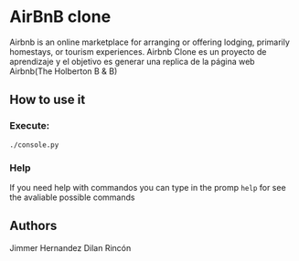 # AirBnB clone
Airbnb is an online marketplace for arranging or offering lodging,
primarily homestays, or tourism experiences.
Airbnb Clone es un proyecto de aprendizaje y
el objetivo es generar una replica de la página web Airbnb(The Holberton B & B)

## How to use it

### Execute:
`./console.py`

### Help
If you need help with commandos you can type in the promp `help` for see the avaliable possible commands

## Authors
Jimmer Hernandez
Dilan Rincón